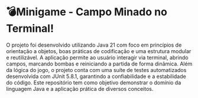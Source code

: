 <h1>💣Minigame - Campo Minado no Terminal!</h1>
O projeto foi desenvolvido utilizando Java 21 com foco em princípios de orientação a objetos, boas práticas de codificação e uma estrutura modular e reutilizável. A aplicação permite ao usuário interagir via terminal, abrindo campos, marcando bombas e reiniciando a partida de forma dinâmica.
Além da lógica do jogo, o projeto conta com uma suíte de testes automatizados desenvolvida com JUnit 5.8.1, garantindo a confiabilidade e a estabilidade do código.
Este repositório tem como objetivo demonstrar o domínio da linguagem Java e a aplicação prática de diversos conceitos.
